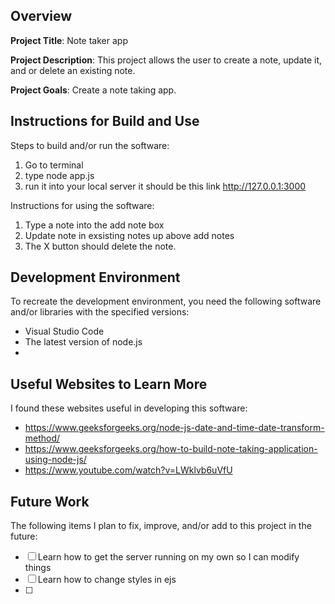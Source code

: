 ## Overview

**Project Title**:
Note taker app

**Project Description**:
This project allows the user to create a note, update it, and or delete an existing note.

**Project Goals**:
Create a note taking app.

## Instructions for Build and Use

Steps to build and/or run the software:

1. Go to terminal
2. type node app.js
3. run it into your local server it should be this link http://127.0.0.1:3000

Instructions for using the software:

1. Type a note into the add note box
2. Update note in exsisting notes up above add notes
3. The X button should delete the note.

## Development Environment

To recreate the development environment, you need the following software and/or libraries with the specified versions:

- Visual Studio Code
- The latest version of node.js
-

## Useful Websites to Learn More

I found these websites useful in developing this software:

- https://www.geeksforgeeks.org/node-js-date-and-time-date-transform-method/
- https://www.geeksforgeeks.org/how-to-build-note-taking-application-using-node-js/
- https://www.youtube.com/watch?v=LWklvb6uVfU

## Future Work

The following items I plan to fix, improve, and/or add to this project in the future:

- [ ] Learn how to get the server running on my own so I can modify things
- [ ] Learn how to change styles in ejs
- [ ]
